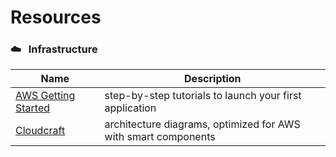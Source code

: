 # Resources

### ☁️ &nbsp; Infrastructure
| Name | Description |
|---|---|
| [AWS Getting Started](https://aws.amazon.com/getting-started/hands-on/) | step-by-step tutorials to launch your first application |
| [Cloudcraft](https://www.cloudcraft.co/) | architecture diagrams, optimized for AWS with smart components |
